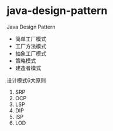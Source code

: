 # java-design-pattern
Java Design Pattern

- 简单工厂模式
- 工厂方法模式
- 抽象工厂模式
- 策略模式
- 建造者模式


设计模式6大原则
1. SRP
2. OCP
3. LSP
4. DIP
5. ISP
6. LOD
